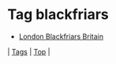 <!--
title: Tag blackfriars
date: 2020-06-28T14:57:48.738Z
tags:
-->
# Tag blackfriars

 * [London Blackfriars Britain](127862031617.md)

| [Tags](tags.md) | [Top](index.md) |

